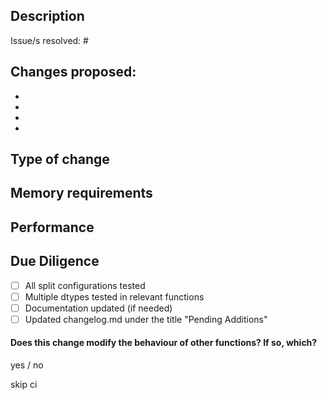 ## Description

<!--- Include a summary of the change/s.
Please also include relevant motivation and context. List any dependencies that are required for this change.
--->

Issue/s resolved: #

## Changes proposed:
-
-
-
-

## Type of change
<!--
i.e.
- Bug fix (non-breaking change which fixes an issue)
- New feature (non-breaking change which adds functionality)
- Breaking change (fix or feature that would cause existing functionality to not work as expected)
- Documentation update
--->

## Memory requirements
<!--- Compare memory requirements to previous implementation / relevant torch operations if applicable:
- in distributed and non-distributed mode
- with `split=None` and `split not None`

This can be done using https://github.com/pythonprofilers/memory_profiler for CPU memory measurements,
GPU measuremens can be done with https://pytorch.org/docs/master/generated/torch.cuda.max_memory_allocated.html.
These tools only profile the memory used by each process, not the entire function.
--->

## Performance
<!--- Compare performance to previous implementation / relevant torch operations if applicable:
- in distributed and non-distributed mode
- with `split=None` and `split not None`

Python has an embedded profiler: https://docs.python.org/3.9/library/profile.html
Again, this will only provile the performance on each process. Printing the results with many processes
my be illegible. It may be easiest to save the output of each to a file.
--->


## Due Diligence
- [ ] All split configurations tested
- [ ] Multiple dtypes tested in relevant functions
- [ ] Documentation updated (if needed)
- [ ] Updated changelog.md under the title "Pending Additions"

#### Does this change modify the behaviour of other functions? If so, which?
yes / no

<!-- Remove this line for GPU Cluster tests. It will need an approval. --->
skip ci
